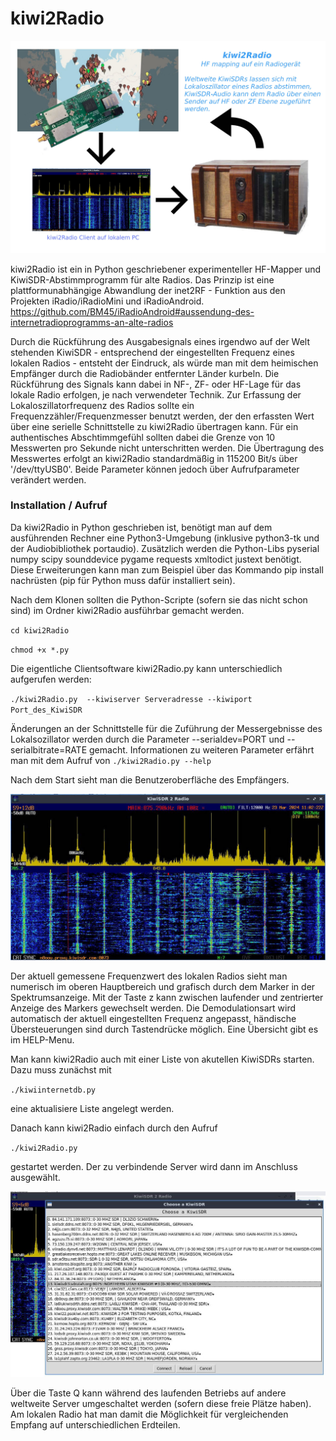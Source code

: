 # kiwi2Radio
![sysoverview](https://github.com/BM45/kiwi2Radio/blob/main/pics4www/systemoverview.jpg)

kiwi2Radio ist ein in Python geschriebener experimenteller HF-Mapper und KiwiSDR-Abstimmprogramm für alte Radios. Das Prinzip ist eine plattformunabhängige Abwandlung der inet2RF - Funktion aus den Projekten iRadio/iRadioMini und iRadioAndroid. https://github.com/BM45/iRadioAndroid#aussendung-des-internetradioprogramms-an-alte-radios

Durch die Rückführung des Ausgabesignals eines irgendwo auf der Welt stehenden KiwiSDR - entsprechend der eingestellten Frequenz eines lokalen Radios - entsteht der Eindruck, als würde man mit dem heimischen Empfänger durch die Radiobänder entfernter Länder kurbeln. Die Rückführung des Signals kann dabei in NF-, ZF- oder HF-Lage für das lokale Radio erfolgen, je nach verwendeter Technik. Zur Erfassung der Lokaloszillatorfrequenz des Radios sollte ein Frequenzzähler/Frequenzmesser benutzt werden, der den erfassten Wert über eine serielle Schnittstelle zu kiwi2Radio übertragen kann. Für ein authentisches Abschtimmgefühl sollten dabei die Grenze von 10 Messwerten pro Sekunde nicht unterschritten werden. Die Übertragung des Messwertes erfolgt an kiwi2Radio standardmäßig in 115200 Bit/s über '/dev/ttyUSB0'. Beide Parameter können jedoch über Aufrufparameter verändert werden.     


### Installation / Aufruf

Da kiwi2Radio in Python geschrieben ist, benötigt man auf dem ausführenden Rechner eine Python3-Umgebung (inklusive python3-tk und der Audiobibliothek portaudio).
Zusätzlich werden die Python-Libs pyserial numpy scipy sounddevice pygame requests xmltodict justext benötigt. Diese Erweiterungen kann man zum Beispiel über das Kommando pip install nachrüsten (pip für Python muss dafür installiert sein).

Nach dem Klonen sollten die Python-Scripte (sofern sie das nicht schon sind) im Ordner kiwi2Radio ausführbar gemacht werden.

`cd kiwi2Radio` 

`chmod +x *.py`


Die eigentliche Clientsoftware kiwi2Radio.py kann unterschiedlich aufgerufen werden:

`./kiwi2Radio.py  --kiwiserver Serveradresse --kiwiport Port_des_KiwiSDR`

Änderungen an der Schnittstelle für die Zuführung der Messergebnisse des Lokalsozillator werden durch die Parameter --serialdev=PORT und --serialbitrate=RATE gemacht.
Informationen zu weiteren Parameter erfährt man mit dem Aufruf von `./kiwi2Radio.py --help`


Nach dem Start sieht man die Benutzeroberfläche des Empfängers. 

![clientview](https://github.com/BM45/kiwi2Radio/blob/main/pics4www/clientview.jpg)

Der aktuell gemessene Frequenzwert des lokalen Radios sieht man numerisch im oberen Hauptbereich und grafisch durch dem Marker in der Spektrumsanzeige. Mit der Taste z kann zwischen laufender und zentrierter Anzeige des Markers gewechselt werden. Die Demodulationsart wird automatisch der aktuell eingestellten Frequenz angepasst, händische Übersteuerungen sind durch Tastendrücke möglich. Eine Übersicht gibt es im HELP-Menu. 

Man kann kiwi2Radio auch mit einer Liste von akutellen KiwiSDRs starten. Dazu muss zunächst mit

`./kiwiinternetdb.py`

eine aktualisiere Liste angelegt werden. 

Danach kann kiwi2Radio einfach durch den Aufruf 

`./kiwi2Radio.py` 

gestartet werden. Der zu verbindende Server wird dann im Anschluss ausgewählt.

![clientdbview](https://github.com/BM45/kiwi2Radio/blob/main/pics4www/clientdbview.jpg)

Über die Taste Q kann während des laufenden Betriebs auf andere weltweite Server umgeschaltet werden (sofern diese freie Plätze haben). Am lokalen Radio hat man damit die Möglichkeit für vergleichenden Empfang auf unterschiedlichen Erdteilen.



